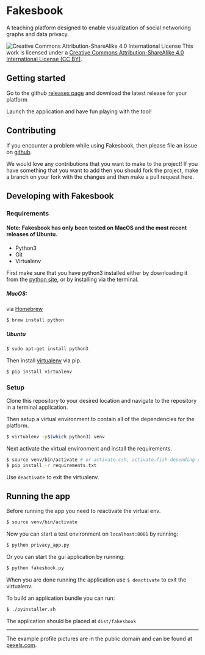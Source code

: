 Fakesbook
=================
A teaching platform designed to enable visualization of social networking graphs and data privacy.


![Creative Commons Attribution-ShareAlike 4.0 International License](https://i.creativecommons.org/l/by-sa/4.0/88x31.png "CC BY")
This work is licensed under a [Creative Commons Attribution-ShareAlike 4.0 International License (CC BY)](https://creativecommons.org/licenses/by/4.0/).

Getting started
------
Go to the github [releases page](https://github.com/Fakesbook/Fakesbook/releases) and download the latest release for your platform

Launch the application and have fun playing with the tool!

Contributing
-----
If you encounter a problem while using Fakesbook, then please file an issue on [github](https://github.com/Fakesbook/Fakesbook/issues).

We would love any contributions that you want to make to the project!
If you have something that you want to add then you should fork the project, make a branch on your fork with the changes and then make a pull request here.

## Developing with Fakesbook

### Requirements
#### Note: Fakesbook has only been tested on MacOS and the most recent releases of Ubuntu.

* Python3
* Git
* Virtualenv

First make sure that you have python3 installed either by downloading it from the [python site](https://www.python.org/downloads/), or by installing via the terminal.

##### MacOS:
via [Homebrew](https://brew.sh/)
```bash
$ brew install python
```

##### Ubuntu
```bash
$ sudo apt-get install python3
```

Then install [virtualenv](https://virtualenv.pypa.io/en/stable/) via pip.

```bash
$ pip install virtualenv
```

### Setup

Clone this repository to your desired location and navigate to the repository in a terminal application.

Then setup a virtual environment to contain all of the dependencies for the platform.
```bash
$ virtualenv -p$(which python3) venv
```

Next activate the virtual environment and install the requirements.
```bash
$ source venv/bin/activate # or activate.csh, activate.fish depending on shell
$ pip install -r requirements.txt
```
Use `deactivate` to exit the virtualenv.

Running the app
---------------

Before running the app you need to reactivate the virtual env.
```bash
$ source venv/bin/activate
```

Now you can start a test environment on `localhost:8081` by running:
```bash
$ python privacy_app.py
```

Or you can start the gui application by running:
```bash
$ python fakesbook.py
```

When you are done running the application use `$ deactivate` to exit the virtualenv.

To build an application bundle you can run:
```bash
$ ./pyinstaller.sh
```
The application should be placed at `dist/fakesbook`

-----------
The example profile pictures are in the public domain and can be found at [pexels.com](https://www.pexels.com/).
